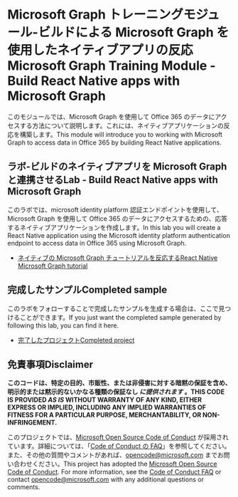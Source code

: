 # <a name="microsoft-graph-training-module---build-react-native-apps-with-microsoft-graph"></a><span data-ttu-id="54415-101">Microsoft Graph トレーニングモジュール-ビルドによる Microsoft Graph を使用したネイティブアプリの反応</span><span class="sxs-lookup"><span data-stu-id="54415-101">Microsoft Graph Training Module - Build React Native apps with Microsoft Graph</span></span>

<span data-ttu-id="54415-102">このモジュールでは、Microsoft Graph を使用して Office 365 のデータにアクセスする方法について説明します。これには、ネイティブアプリケーションの反応を構築します。</span><span class="sxs-lookup"><span data-stu-id="54415-102">This module will introduce you to working with Microsoft Graph to access data in Office 365 by building React Native applications.</span></span>

## <a name="lab---build-react-native-apps-with-microsoft-graph"></a><span data-ttu-id="54415-103">ラボ-ビルドのネイティブアプリを Microsoft Graph と連携させる</span><span class="sxs-lookup"><span data-stu-id="54415-103">Lab - Build React Native apps with Microsoft Graph</span></span>

<span data-ttu-id="54415-104">このラボでは、microsoft identity platform 認証エンドポイントを使用して、Microsoft Graph を使用して Office 365 のデータにアクセスするための、応答するネイティブアプリケーションを作成します。</span><span class="sxs-lookup"><span data-stu-id="54415-104">In this lab you will create a React Native application using the Microsoft identity platform authentication endpoint to access data in Office 365 using Microsoft Graph.</span></span>

- [<span data-ttu-id="54415-105">ネイティブの Microsoft Graph チュートリアルを反応する</span><span class="sxs-lookup"><span data-stu-id="54415-105">React Native Microsoft Graph tutorial</span></span>](https://docs.microsoft.com/graph/tutorials/react-native)

## <a name="completed-sample"></a><span data-ttu-id="54415-106">完成したサンプル</span><span class="sxs-lookup"><span data-stu-id="54415-106">Completed sample</span></span>

<span data-ttu-id="54415-107">このラボをフォローすることで完成したサンプルを生成する場合は、ここで見つけることができます。</span><span class="sxs-lookup"><span data-stu-id="54415-107">If you just want the completed sample generated by following this lab, you can find it here.</span></span>

- [<span data-ttu-id="54415-108">完了したプロジェクト</span><span class="sxs-lookup"><span data-stu-id="54415-108">Completed project</span></span>](./demo)

## <a name="disclaimer"></a><span data-ttu-id="54415-109">免責事項</span><span class="sxs-lookup"><span data-stu-id="54415-109">Disclaimer</span></span>

<span data-ttu-id="54415-110">**このコードは、特定の目的、市販性、または非侵害に対する暗黙の保証を含め、明示的または黙示的ないかなる種類の保証なし *に提供されます* 。**</span><span class="sxs-lookup"><span data-stu-id="54415-110">**THIS CODE IS PROVIDED *AS IS* WITHOUT WARRANTY OF ANY KIND, EITHER EXPRESS OR IMPLIED, INCLUDING ANY IMPLIED WARRANTIES OF FITNESS FOR A PARTICULAR PURPOSE, MERCHANTABILITY, OR NON-INFRINGEMENT.**</span></span>

<span data-ttu-id="54415-p101">このプロジェクトでは、[Microsoft Open Source Code of Conduct](https://opensource.microsoft.com/codeofconduct/) が採用されています。詳細については、「[Code of Conduct の FAQ](https://opensource.microsoft.com/codeofconduct/faq/)」を参照してください。また、その他の質問やコメントがあれば、[opencode@microsoft.com](mailto:opencode@microsoft.com) までお問い合わせください。</span><span class="sxs-lookup"><span data-stu-id="54415-p101">This project has adopted the [Microsoft Open Source Code of Conduct](https://opensource.microsoft.com/codeofconduct/). For more information, see the [Code of Conduct FAQ](https://opensource.microsoft.com/codeofconduct/faq/) or contact [opencode@microsoft.com](mailto:opencode@microsoft.com) with any additional questions or comments.</span></span>
